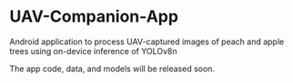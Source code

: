 # UAV-Companion-App
Android application to process UAV-captured images of peach and apple trees using on-device inference of YOLOv8n

The app code, data, and models will be released soon. 
